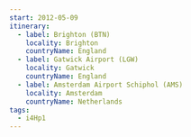 ```yaml
---
start: 2012-05-09
itinerary:
  - label: Brighton (BTN)
    locality: Brighton
    countryName: England
  - label: Gatwick Airport (LGW)
    locality: Gatwick
    countryName: England
  - label: Amsterdam Airport Schiphol (AMS)
    locality: Amsterdam
    countryName: Netherlands
tags:
  - i4Hp1
---
```

